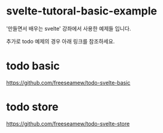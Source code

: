 # svelte-tutoral-basic-example

'만들면서 배우는 svelte' 강좌에서 사용한 예제들 입니다. 

추가로 todo 예제의 경우 아래 링크를 참조하세요.

# todo basic
https://github.com/freeseamew/todo-svelte-basic

# todo store
https://github.com/freeseamew/todo-svelte-store
